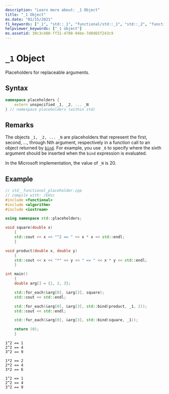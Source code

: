 ```yaml
---
description: "Learn more about: _1 Object"
title: "_1 Object"
ms.date: "01/15/2021"
f1_keywords: ["_1", "std::_1", "functional/std::_1", "std::_2", "functional/std::_2", "std::_3", "functional/std::_3", "std::_4", "functional/std::_4", "std::_5", "functional/std::_5", "std::_6", "functional/std::_6", "std::_7", "functional/std::_7", "std::_8", "functional/std::_8", "std::_9", "functional/std::_9", "std::_10", "functional/std::_10", "std::_11", "functional/std::_11", "std::_12", "functional/std::_12", "std::_13", "functional/std::_13", "std::_14", "functional/std::_14", "std::_15", "functional/std::_15", "std::_16", "functional/std::_16", "std::_17", "functional/std::_17", "std::_18", "functional/std::_18", "std::_19", "functional/std::_19", "std::_20", "functional/std::_20", "functional/std::placeholders", "std::placeholders"]
helpviewer_keywords: ["_1 object"]
ms.assetid: 30c3c480-ff31-4708-94be-7d0d65f243c9
---
```

# `_1` Object

Placeholders for replaceable arguments.

## Syntax

```cpp
namespace placeholders {
    extern unspecified _1, _2, ... _N
} // namespace placeholders (within std)
```

## Remarks

The objects `_1, _2, ... _N` are placeholders that represent the first, second, ..., through Nth argument, respectively in a function call to an object returned by [`bind`](functional-functions.md#bind). For example, you use `_6` to specify where the sixth argument should be inserted when the `bind` expression is evaluated.

In the Microsoft implementation, the value of `_N` is 20.

## Example

```cpp
// std__functional_placeholder.cpp
// compile with: /EHsc
#include <functional>
#include <algorithm>
#include <iostream>

using namespace std::placeholders;

void square(double x)
    {
    std::cout << x << "^2 == " << x * x << std::endl;
    }

void product(double x, double y)
    {
    std::cout << x << "*" << y << " == " << x * y << std::endl;
    }

int main()
    {
    double arg[] = {1, 2, 3};

    std::for_each(&arg[0], &arg[3], square);
    std::cout << std::endl;

    std::for_each(&arg[0], &arg[3], std::bind(product, _1, 2));
    std::cout << std::endl;

    std::for_each(&arg[0], &arg[3], std::bind(square, _1));

    return (0);
    }
```

```Output
1^2 == 1
2^2 == 4
3^2 == 9

1*2 == 2
2*2 == 4
3*2 == 6

1^2 == 1
2^2 == 4
3^2 == 9
```

